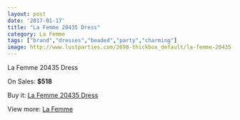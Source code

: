 ```yaml
---
layout: post
date: '2017-01-17'
title: "La Femme 20435 Dress"
category: La Femme
tags: ["brand","dresses","beaded","party","charming"]
image: http://www.lustparties.com/2698-thickbox_default/la-femme-20435-dress.jpg
---
```

La Femme 20435 Dress

On Sales: **$518**
<a href="https://www.lustparties.com/en/la-femme/887-la-femme-20435-dress.html"><amp-img layout="responsive" width="600" height="600" src="//www.lustparties.com/2698-thickbox_default/la-femme-20435-dress.jpg" alt="La Femme 20435 Dress 0" /></a>
<a href="https://www.lustparties.com/en/la-femme/887-la-femme-20435-dress.html"><amp-img layout="responsive" width="600" height="600" src="//www.lustparties.com/2699-thickbox_default/la-femme-20435-dress.jpg" alt="La Femme 20435 Dress 1" /></a>

Buy it: [La Femme 20435 Dress](https://www.lustparties.com/en/la-femme/887-la-femme-20435-dress.html "La Femme 20435 Dress")

View more: [La Femme](https://www.lustparties.com/en/4-la-femme "La Femme")